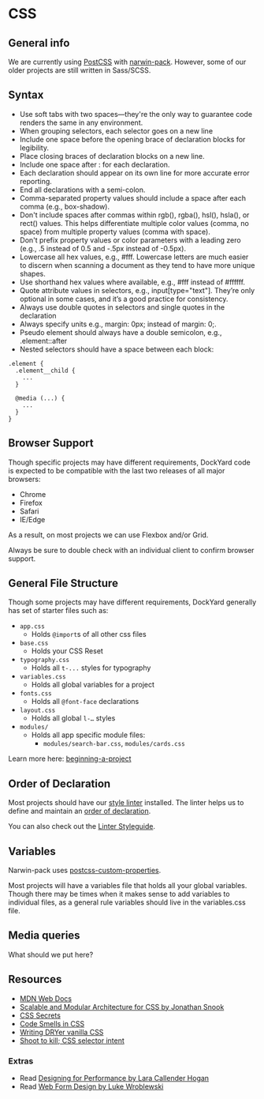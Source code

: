 # CSS
## General info
We are currently using [PostCSS](https://github.com/postcss/postcss/) with [narwin-pack](https://github.com/dockyard/narwin-pack).  However, some of our older projects are still written in Sass/SCSS.

## Syntax

* Use soft tabs with two spaces—they're the only way to guarantee code renders the same in any environment.
* When grouping selectors, each selector goes on a new line
* Include one space before the opening brace of declaration blocks for legibility.
* Place closing braces of declaration blocks on a new line.
* Include one space after : for each declaration.
* Each declaration should appear on its own line for more accurate error reporting.
* End all declarations with a semi-colon.
* Comma-separated property values should include a space after each comma (e.g., box-shadow).
* Don't include spaces after commas within rgb(), rgba(), hsl(), hsla(), or rect() values. This helps differentiate multiple color values (comma, no space) from multiple property values (comma with space).
* Don't prefix property values or color parameters with a leading zero (e.g., .5 instead of 0.5 and -.5px instead of -0.5px).
* Lowercase all hex values, e.g., #fff. Lowercase letters are much easier to discern when scanning a document as they tend to have more unique shapes.
* Use shorthand hex values where available, e.g., #fff instead of #ffffff.
* Quote attribute values in selectors, e.g., input[type="text"]. They’re only optional in some cases, and it’s a good practice for consistency.
* Always use double quotes in selectors and single quotes in the declaration
* Always specify units e.g., margin: 0px; instead of margin: 0;.
* Pseudo element should always have a double semicolon, e.g., .element::after
* Nested selectors should have a space between each block:
```
.element {
  .element__child {
    ...
  }

  @media (...) {
    ...
  }
}
```

## Browser Support
Though specific projects may have different requirements, DockYard code is expected to be compatible with the last two releases of all major browsers:
* Chrome
* Firefox
* Safari
* IE/Edge

As a result, on most projects we can use Flexbox and/or Grid.

Always be sure to double check with an individual client to confirm browser support.

## General File Structure
Though some projects may have different requirements, DockYard generally has set of starter files such as:
* `app.css`
	* Holds `@import`s of all other css files
* `base.css`
	* Holds your CSS Reset
* `typography.css`
	* Holds all `t-...` styles for typography
* `variables.css`
	* Holds all global variables for a project
* `fonts.css`
	* Holds all `@font-face` declarations
* `layout.css`
	* Holds all global `l-…` styles
* `modules/`
  * Holds all app specific module files:
    * `modules/search-bar.css`, `modules/cards.css`

Learn more here: [beginning-a-project](https://github.com/dockyard/styleguides/blob/master/ux-dev/beginning-a-project.md#example-file-structure)

## Order of Declaration
Most projects should have our [style linter](https://github.com/DockYard/stylelint-config-narwin) installed. The linter helps us to define and maintain an [order of declaration](https://github.com/DockYard/stylelint-config-narwin/blob/master/index.js#L1).

You can also check out the [Linter Styleguide](https://github.com/dockyard/styleguides/blob/master/ux-dev/stylelint-config-narwin.md).

## Variables
Narwin-pack uses [postcss-custom-properties](https://github.com/postcss/postcss-custom-properties).

Most projects will have a variables file that holds all your global variables. Though there may be times when it makes sense to add variables to individual files, as a general rule variables should live in the variables.css file.

## Media queries
What should we put here?

## Resources
* [MDN Web Docs](https://developer.mozilla.org/en-US/)
* [Scalable and Modular Architecture for CSS by Jonathan Snook](https://smacss.com/)
* [CSS Secrets](http://shop.oreilly.com/product/0636920031123.do)
* [Code Smells in CSS](http://csswizardry.com/2012/11/code-smells-in-css/)
* [Writing DRYer vanilla CSS](http://csswizardry.com/2013/07/writing-dryer-vanilla-css/)
* [Shoot to kill; CSS selector intent](http://csswizardry.com/2012/07/shoot-to-kill-css-selector-intent/)

### Extras
* Read [Designing for Performance by Lara Callender Hogan](http://designingforperformance.com/index.html)
* Read [Web Form Design by Luke Wroblewski](http://www.lukew.com/resources/web_form_design.asp)
